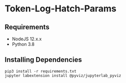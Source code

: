 # Token-Log-Hatch-Params

## Requirements

* NodeJS 12.x.x
* Python 3.8

## Installing Dependencies

```
pip3 install -r requirements.txt
jupyter labextension install @pyviz/jupyterlab_pyviz
```